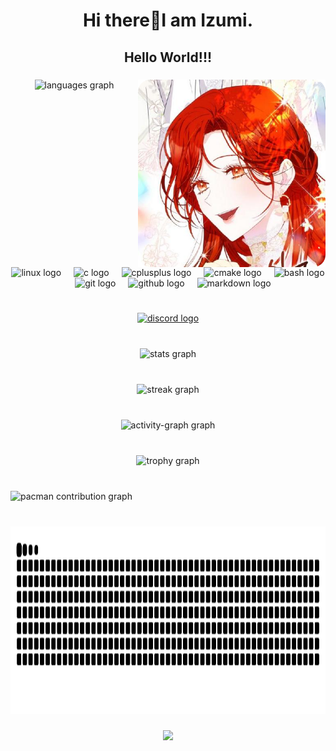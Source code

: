 <h1 align="center">Hi there👋I am Izumi.</h1>

###

<h2 align="center">Hello World!!!</h2>

###

<!--img align="right" height="300" src="https://avatars.githubusercontent.com/u/87006850" style="border-radius: 20px;" /-->
<img
  align="right"
  height="300"
  src="https://raw.githubusercontent.com/its-19818942118/its-19818942118/refs/heads/profile/profile.png"
/>

###

<div align="center">
  <img
    src="https://github-readme-stats.vercel.app/api/top-langs?username=its-19818942118&locale=en&hide_title=false&layout=compact&card_width=320&langs_count=15&theme=codeSTACKr&hide_border=true&order=2"
    height="300"
    alt="languages graph"
  />
</div>

###

<br clear="both">

<div align="center">
  <img
    src="https://cdn.jsdelivr.net/gh/devicons/devicon/icons/linux/linux-original.svg"
    height="40"
    alt="linux logo"
  />
  <img
    width="12"
  />
  <img
    src="https://cdn.jsdelivr.net/gh/devicons/devicon/icons/c/c-original.svg"
    height="40"
    alt="c logo"
  />
  <img
    width="12"
  />
  <img
    src="https://cdn.jsdelivr.net/gh/devicons/devicon/icons/cplusplus/cplusplus-original.svg"
    height="40"
    alt="cplusplus logo"
  />
  <img
    width="12"
  />
  <img
    src="https://cdn.jsdelivr.net/gh/devicons/devicon/icons/cmake/cmake-original.svg"
    height="40"
    alt="cmake logo"
  />
  <img
    width="12"
  />
  <img
    src="https://cdn.simpleicons.org/gnubash/4EAA25"
    height="40"
    alt="bash logo"
  />
  <img
    width="12"
  />
  <img
    src="https://cdn.jsdelivr.net/gh/devicons/devicon/icons/git/git-original.svg"
    height="40"
    alt="git logo"
  />
  <img
    width="12"
  />
  <img
    src="https://img.shields.io/badge/GitHub-181717?logo=github&logoColor=white&style=for-the-badge"
    height="40"
    alt="github logo"
  />
  <img
    width="12"
  />
  <img
    src="https://img.shields.io/badge/Markdown-000000?logo=markdown&logoColor=white&style=for-the-badge"
    height="40"
    alt="markdown logo"
  />
</div>

###

<br clear="both">

<div align="center">
  <a
    href="https://discordapp.com/users/898443765667209236"
    target="_blank"
  >
    <img
      src="https://img.shields.io/static/v1?message=Discord&logo=discord&label=its-19818942118&color=7289DA&logoColor=white&labelColor=&style=for-the-badge"
      height="50"
      alt="discord logo"
    />
    
  </a>
</div>

###

<br clear="both">

<div align="center">
  <picture>
    <img
      src="https://github-readme-stats.vercel.app/api?username=its-19818942118&hide_title=false&hide_rank=false&show_icons=true&include_all_commits=true&count_private=true&disable_animations=false&theme=codeSTACKr&locale=en&hide_border=true&order=1"
      height="300"
      alt="stats graph"
    />
  </picture>
</div>

###

<br clear="both">

<div align="center">
  <img
    src="https://nirzak-streak-stats.vercel.app/?user=its-19818942118&theme=codeSTACKr&hide_border=true"
    height="300"
    alt="streak graph"
  />
</div>

###

<br clear="both">

<div align="center">
  <img src="https://github-readme-activity-graph.vercel.app/graph?username=its-19818942118&radius=20&theme=github-light&area=true&order=5&hide_border=true" height="300" alt="activity-graph graph"  />
</div>

###

<br clear="both">

<div align="center">
  <img src="https://github-profile-trophy.vercel.app?username=its-19818942118&theme=codeSTACKr&column=-1&row=1&margin-w=10&margin-h=10&no-bg=true&no-frame=false&order=4" height="150" alt="trophy graph"  />
</div>

###

<br clear="both">

<!-- <picture>
  <source media="(prefers-color-scheme: dark)" srcset="https://raw.githubusercontent.com/its-19818942118/its-19818942118/output/
  night.svg">
  <source media="(prefers-color-scheme: light)" srcset="https://raw.githubusercontent.com/its-19818942118/its-19818942118/output/github-contribution-grid-pacman-light.svg">
  <img alt="pacman contribution graph" src="https://raw.githubusercontent.com/its-19818942118/its-19818942118/output/github-contribution-grid-pacman-light.svg">
</picture> -->

<picture>
  <source media="(prefers-color-scheme: dark)" srcset="https://raw.githubusercontent.com/its-19818942118/its-19818942118/output/pacman-contribution-graph-dark.svg">
  <source media="(prefers-color-scheme: light)" srcset="https://raw.githubusercontent.com/its-19818942118/its-19818942118/output/pacman-contribution-graph.svg">
  <img alt="pacman contribution graph" src="https://raw.githubusercontent.com/its-19818942118/its-19818942118/output/pacman-contribution-graph.svg">
</picture>


###

<br clear="both">

<picture>
  <source media="(prefers-color-scheme: dark)" srcset="https://raw.githubusercontent.com/its-19818942118/its-19818942118/refs/heads/output/github-contribution-grid-snake-night.svg">
  <source media="(prefers-color-scheme: light)" srcset="https://raw.githubusercontent.com/its-19818942118/its-19818942118/refs/heads/output/github-contribution-grid-snake-light.svg">
  <img src="https://raw.githubusercontent.com/its-19818942118/its-19818942118/refs/heads/output/github-contribution-grid-snake-light.svg" alt="Snake animation" height="300">
</picture>

###

<div align="center">
  <img src="https://profile-counter.glitch.me/its-19818942118/count.svg"  />
</div>

###
